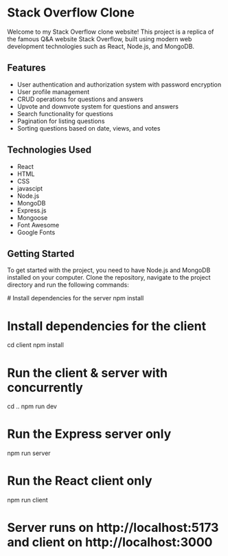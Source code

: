  <h1>Stack Overflow Clone</h1>
    <p>Welcome to my Stack Overflow clone website! This project is a replica of the famous Q&amp;A website Stack Overflow, built using modern web development technologies such as React, Node.js, and MongoDB.</p>
<!-- / -->
    <h2>Features</h2>
    <ul>
      <li>User authentication and authorization system with password encryption</li>
      <li>User profile management</li>
      <li>CRUD operations for questions and answers</li>
      <li>Upvote and downvote system for questions and answers</li>
      <li>Search functionality for questions</li>
      <li>Pagination for listing questions</li>
      <li>Sorting questions based on date, views, and votes</li>
    </ul>
<!-- / -->
    <h2>Technologies Used</h2>
    <ul>
      <li>React</li>
      <li>HTML</li>
      <li>CSS</li>
      <li>javascipt</li>
      <li>Node.js</li>
      <li>MongoDB</li>
      <li>Express.js</li>
      <li>Mongoose</li>
      <li>Font Awesome</li>
      <li>Google Fonts</li>
    </ul>
<!-- / -->
    <h2>Getting Started</h2>
    <p>To get started with the project, you need to have Node.js and MongoDB installed on your computer. Clone the repository, navigate to the project directory and run the following commands:</p>
    <p>
# Install dependencies for the server
npm install

# Install dependencies for the client
cd client
npm install

# Run the client &amp; server with concurrently
cd ..
npm run dev

# Run the Express server only
npm run server

# Run the React client only
npm run client

# Server runs on http://localhost:5173 and client on http://localhost:3000
    
<!--     / -->

<!--     <h2>Screenshots</h2> -->
<!--     <h3>Home page</h3> -->
   
 
